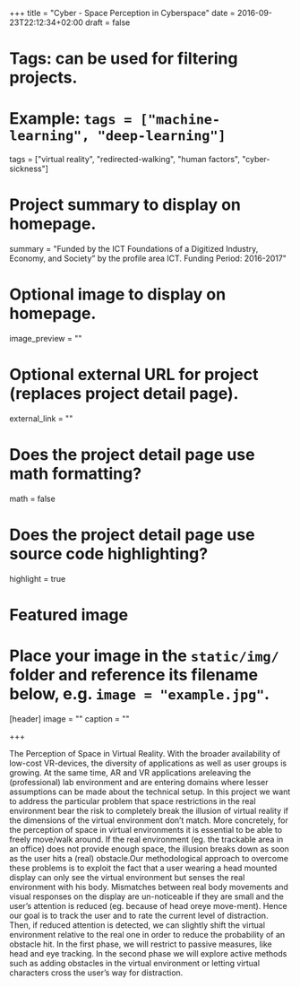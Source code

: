 +++
title = "Cyber - Space Perception in Cyberspace"
date = 2016-09-23T22:12:34+02:00
draft = false

# Tags: can be used for filtering projects.
# Example: `tags = ["machine-learning", "deep-learning"]`
tags = ["virtual reality", "redirected-walking", "human factors", "cyber-sickness"]

# Project summary to display on homepage.
summary = "Funded by the ICT Foundations of a Digitized Industry, Economy, and Society” by the profile area ICT. Funding Period: 2016-2017"

# Optional image to display on homepage.
image_preview = ""

# Optional external URL for project (replaces project detail page).
external_link = ""

# Does the project detail page use math formatting?
math = false

# Does the project detail page use source code highlighting?
highlight = true

# Featured image
# Place your image in the `static/img/` folder and reference its filename below, e.g. `image = "example.jpg"`.
[header]
image = ""
caption = ""

+++


The Perception of Space in Virtual Reality. With  the  broader  availability  of  low-cost  VR-devices,  the  diversity  of  applications  as  well  as  user groups  is  growing.  At  the  same  time,  AR  and  VR  applications  areleaving  the  (professional)  lab environment and are entering domains where lesser assumptions can be made about the technical setup. In this  project  we  want to  address the particular  problem  that  space  restrictions  in the real environment bear the risk to completely break the illusion of virtual reality if the dimensions of the virtual environment don’t match. More concretely, for the perception of space in virtual environments it is essential to be able to freely move/walk around. If the real environment (eg. the trackable area in  an  office)  does  not  provide  enough  space, the  illusion  breaks  down  as  soon  as the  user  hits  a (real) obstacle.Our methodological approach to overcome these problems is to exploit the fact that a user wearing a head mounted display can only see the virtual environment but senses the real environment with his body. Mismatches between real body movements and visual responses on the display are un-noticeable if they are small and the user’s attention is reduced (eg. because of head oreye move-ment). Hence our goal is to track the user and to rate the current level of distraction. Then, if reduced attention is detected, we can slightly shift the virtual environment relative to the real one in order to reduce the probability of an obstacle hit. In the first phase, we will restrict to passive measures, like head and eye tracking. In the second phase we will explore active methods such as adding obstacles in the virtual environment or letting virtual characters cross the user’s way for distraction.